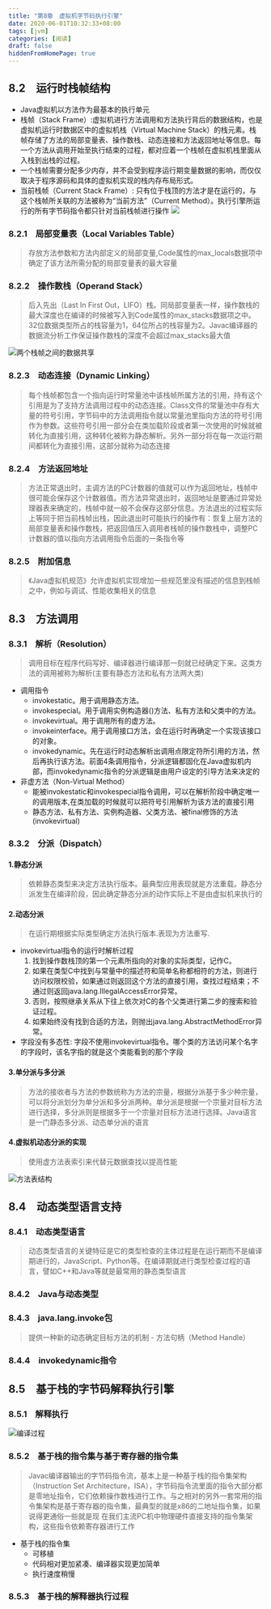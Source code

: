 ```yaml
---
title: "第8章　虚拟机字节码执行引擎"
date: 2020-06-01T10:32:33+08:00
tags: [jvm]
categories: [阅读]
draft: false
hiddenFromHomePage: true
---
```


## 8.2　运行时栈帧结构
- Java虚拟机以方法作为最基本的执行单元
- 栈帧（Stack Frame）:虚拟机进行方法调用和方法执行背后的数据结构，也是虚拟机运行时数据区中的虚拟机栈（Virtual Machine Stack）的栈元素。栈帧存储了方法的局部变量表、操作数栈、动态连接和方法返回地址等信息。每
一个方法从调用开始至执行结束的过程，都对应着一个栈帧在虚拟机栈里面从入栈到出栈的过程。
- 一个栈帧需要分配多少内存，并不会受到程序运行期变量数据的影响，而仅仅取决于程序源码和具体的虚拟机实现的栈内存布局形式。
- 当前栈帧（Current Stack Frame）:
只有位于栈顶的方法才是在运行的，与这个栈帧所关联的方法被称为“当前方法”（Current Method）。执行引擎所运行的所有字节码指令都只针对当前栈帧进行操作
![](/images/read/jvm/8-1.jpg)

### 8.2.1　局部变量表（Local Variables Table）
>存放方法参数和方法内部定义的局部变量,Code属性的max_locals数据项中确定了该方法所需分配的局部变量表的最大容量

### 8.2.2　操作数栈（Operand Stack）
>后入先出（Last In First Out，LIFO）栈。同局部变量表一样，操作数栈的最大深度也在编译的时候被写入到Code属性的max_stacks数据项之中。32位数据类型所占的栈容量为1，64位所占的栈容量为2。Javac编译器的数据流分析工作保证操作数栈的深度不会超过max_stacks最大值

![](/images/read/jvm/8-2.jpg "两个栈帧之间的数据共享")

### 8.2.3　动态连接（Dynamic Linking）
>每个栈帧都包含一个指向运行时常量池中该栈帧所属方法的引用，持有这个引用是为了支持方法调用过程中的动态连接。Class文件的常量池中存有大量的符号引用，字节码中的方法调用指令就以常量池里指向方法的符号引用作为参数。这些符号引用一部分会在类加载阶段或者第一次使用的时候就被转化为直接引用，这种转化被称为静态解析。另外一部分将在每一次运行期间都转化为直接引用，这部分就称为动态连接

### 8.2.4　方法返回地址
>方法正常退出时，主调方法的PC计数器的值就可以作为返回地址，栈帧中很可能会保存这个计数器值。而方法异常退出时，返回地址是要通过异常处理器表来确定的，栈帧中就一般不会保存这部分信息。方法退出的过程实际上等同于把当前栈帧出栈，因此退出时可能执行的操作有：恢复上层方法的局部变量表和操作数栈，把返回值压入调用者栈帧的操作数栈中，调整PC计数器的值以指向方法调用指令后面的一条指令等

### 8.2.5　附加信息
>《Java虚拟机规范》允许虚拟机实现增加一些规范里没有描述的信息到栈帧之中，例如与调试、性能收集相关的信息

## 8.3　方法调用
### 8.3.1　解析（Resolution）
>调用目标在程序代码写好、编译器进行编译那一刻就已经确定下来。这类方法的调用被称为解析(主要有静态方法和私有方法两大类)
- 调用指令
  - invokestatic。用于调用静态方法。
  - invokespecial。用于调用实例构造器<init>()方法、私有方法和父类中的方法。
  - invokevirtual。用于调用所有的虚方法。
  - invokeinterface。用于调用接口方法，会在运行时再确定一个实现该接口的对象。
  - invokedynamic。先在运行时动态解析出调用点限定符所引用的方法，然后再执行该方法。前面4条调用指令，分派逻辑都固化在Java虚拟机内部，而invokedynamic指令的分派逻辑是由用户设定的引导方法来决定的
- 非虚方法（Non-Virtual Method）
  - 能被invokestatic和invokespecial指令调用，可以在解析阶段中确定唯一的调用版本,在类加载的时候就可以把符号引用解析为该方法的直接引用
  - 静态方法、私有方法、实例构造器、父类方法、被final修饰的方法(invokevirtual)

### 8.3.2　分派（Dispatch）
#### 1.静态分派
>依赖静态类型来决定方法执行版本。最典型应用表现就是方法重载。静态分派发生在编译阶段，因此确定静态分派的动作实际上不是由虚拟机来执行的

#### 2.动态分派
>在运行期根据实际类型确定方法执行版本.表现为方法重写.
- invokevirtual指令的运行时解析过程
  1. 找到操作数栈顶的第一个元素所指向的对象的实际类型，记作C。
  2. 如果在类型C中找到与常量中的描述符和简单名称都相符的方法，则进行访问权限校验，如果通过则返回这个方法的直接引用，查找过程结束；不通过则返回java.lang.IllegalAccessError异常。
  3. 否则，按照继承关系从下往上依次对C的各个父类进行第二步的搜索和验证过程。
  4. 如果始终没有找到合适的方法，则抛出java.lang.AbstractMethodError异常。
- 字段没有多态性:   字段不使用invokevirtual指令。哪个类的方法访问某个名字的字段时，该名字指的就是这个类能看到的那个字段

#### 3.单分派与多分派
>方法的接收者与方法的参数统称为方法的宗量，根据分派基于多少种宗量，可以将分派划分为单分派和多分派两种。单分派是根据一个宗量对目标方法进行选择，多分派则是根据多于一个宗量对目标方法进行选择。Java语言是一门静态多分派、动态单分派的语言

#### 4.虚拟机动态分派的实现
>使用虚方法表索引来代替元数据查找以提高性能

![](/images/read/jvm/8-3.jpg "方法表结构")

## 8.4　动态类型语言支持
### 8.4.1　动态类型语言
>动态类型语言的关键特征是它的类型检查的主体过程是在运行期而不是编译期进行的，JavaScript、Python等。在编译期就进行类型检查过程的语言，譬如C++和Java等就是最常用的静态类型语言

### 8.4.2　Java与动态类型
### 8.4.3　java.lang.invoke包
>提供一种新的动态确定目标方法的机制 - 方法句柄（Method Handle）

### 8.4.4　invokedynamic指令

## 8.5　基于栈的字节码解释执行引擎
### 8.5.1　解释执行
![](/images/read/jvm/8-4.jpg "编译过程")

### 8.5.2　基于栈的指令集与基于寄存器的指令集
>Javac编译器输出的字节码指令流，基本上是一种基于栈的指令集架构（Instruction Set Architecture，ISA），字节码指令流里面的指令大部分都是零地址指令，它们依赖操作数栈进行工作。与之相对的另外一套常用的指令集架构是基于寄存器的指令集，最典型的就是x86的二地址指令集，如果说得更通俗一些就是现
在我们主流PC机中物理硬件直接支持的指令集架构，这些指令依赖寄存器进行工作

- 基于栈的指令集
  - 可移植
  - 代码相对更加紧凑、编译器实现更加简单
  - 执行速度稍慢

### 8.5.3　基于栈的解释器执行过程